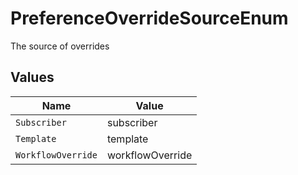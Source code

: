 # PreferenceOverrideSourceEnum

The source of overrides


## Values

| Name               | Value              |
| ------------------ | ------------------ |
| `Subscriber`       | subscriber         |
| `Template`         | template           |
| `WorkflowOverride` | workflowOverride   |